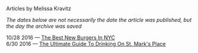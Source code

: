 Articles by Melissa Kravitz

*The dates below are not necessarily the date the article was published, but the day the archive was saved*

10/28 2016 — [The Best New Burgers In NYC](https://web.archive.org/web/20161028104526/http://gothamist.com/2016/10/27/best_new_burgers_nyc.php)  
6/30 2016 — [The Ultimate Guide To Drinking On St. Mark's Place](https://web.archive.org/web/20160630225023/http://gothamist.com/2016/06/30/ultimate_st_marks_place_guide.php)  
